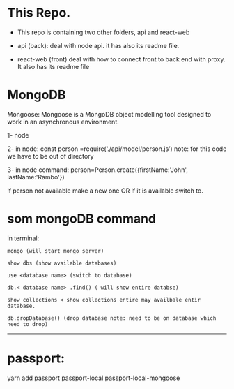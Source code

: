 # This Repo.

* This repo is containing two other folders, api and react-web

* api (back): deal with node api. it has also its readme file.
* react-web (front) deal with how to connect front to back end with proxy. It also has its readme file


# MongoDB

Mongoose: Mongoose is a MongoDB object modelling tool designed to work in an asynchronous environment.

1- node

2- in node:
const person =require(‘./api/model/person.js’)
note: for this code we have to be out of directory

3- in node command:
person=Person.create({firstName:'John', lastName:'Rambo'})

if person not available make a new one OR if it is available switch to.


# som mongoDB command

in terminal:

```
mongo (will start mongo server)

show dbs (show available databases)

use <database name> (switch to database)

db.< database name> .find() ( will show entire databse)

show collections < show collections entire may availbale entir database.

db.dropDatabase() (drop database note: need to be on database which need to drop)

```

-------
# passport:

yarn add passport passport-local passport-local-mongoose
